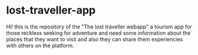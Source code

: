 # lost-traveller-app
Hi! this is the repository of the "The lost traveller webapp" a tourism app for those reckless seeking for adventure and need some information about the places that they want to visit and also they can share them experiencies with others on the platform.
